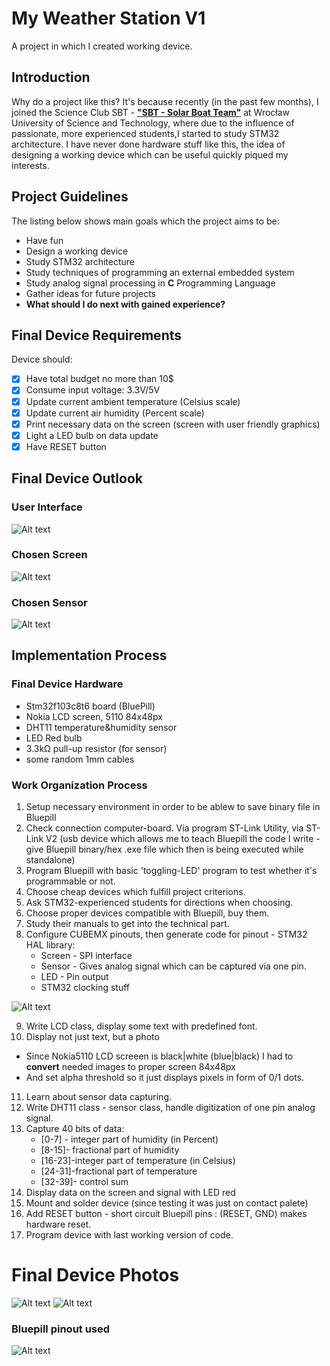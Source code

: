 # **My Weather Station V1**
A project in which I created working device.

## **Introduction**
Why do a project like this? It's because recently (in the past few months), I joined the Science Club SBT - [**"SBT - Solar Boat Team"**](http://solarboat.pwr.edu.pl/) at Wrocław University of Science and Technology, where due to the influence of passionate, more experienced students,I started to study STM32 architecture. I have never done hardware stuff like this, the idea of designing a working device which can be useful quickly piqued my interests.


## **Project Guidelines**
The listing below shows main goals which the project aims to be:
- Have fun
- Design a working device
- Study STM32 architecture
- Study techniques of programming an external embedded system
- Study analog signal processing in **C** Programming Language
- Gather ideas for future projects
- **What should I do next with gained experience?**

## **Final Device Requirements**
Device should:
- [x] Have total budget no more than 10$
- [x] Consume input voltage: 3.3V/5V
- [x] Update current ambient temperature (Celsius scale)
- [x] Update current air humidity (Percent scale)
- [x] Print necessary data on the screen (screen with user friendly graphics)
- [x] Light a LED bulb on data update
- [x] Have RESET button

## **Final Device Outlook**
### **User Interface**
![Alt text](/readme-images/screen-background.png?raw=true "Bluepill pinout used")

### **Chosen Screen**
![Alt text](/readme-images/screen-nokia5110.jpg?raw=true "Nokia5110 LCD screen (SPI interface)")

### **Chosen Sensor**
![Alt text](/readme-images/sensor-dht11.png?raw=true "DHT11 sensor")

## **Implementation Process**
### **Final Device Hardware**
- Stm32f103c8t6 board (BluePill)
- Nokia LCD screen, 5110 84x48px
- DHT11 temperature&humidity sensor
- LED Red bulb
- 3.3kΩ pull-up resistor (for sensor)
- some random 1mm cables

### **Work Organization Process**
1. Setup necessary environment in order to be ablew to save binary file in Bluepill
2. Check connection computer-board. Via program ST-Link Utility, via ST-Link V2 (usb device which allows me to teach Bluepill the code I write - give Bluepill binary/hex .exe file which then is being executed while standalone)
3. Program Bluepill with basic 'toggling-LED' program to test whether it's programmable or not.
4. Choose cheap devices which fulfill project criterions.
5. Ask STM32-experienced students for directions when choosing.
6. Choose proper devices compatible with Bluepill, buy them.
7. Study their manuals to get into the technical part.
8. Configure CUBEMX pinouts, then generate code for pinout - STM32 HAL library:
    - Screen - SPI interface
    - Sensor - Gives analog signal which can be captured via one pin.
    - LED    - Pin output
    - STM32 clocking stuff

![Alt text](/readme-images/cube-config.png?raw=true "CUBEMX configuration pinout")

9. Write LCD class, display some text with predefined font.
10. Display not just text, but a photo
   - Since Nokia5110 LCD screeen is black|white (blue|black) I had to **convert** needed images to proper screen 84x48px
   - And set alpha threshold so it just displays pixels in form of 0/1 dots.
11. Learn about sensor data capturing.
12. Write DHT11 class - sensor class, handle digitization of one pin analog signal.
13. Capture 40 bits of data:
    - [0-7] - integer part of humidity    (in Percent)
    - [8-15]- fractional part of humidity
    - [16-23]-integer part of temperature (in Celsius)
    - [24-31]-fractional part of temperature
    - [32-39]- control sum
14. Display data on the screen and signal with LED red
15. Mount and solder device (since testing it was just on contact palete)
16. Add RESET button - short circuit Bluepill pins : (RESET, GND) makes hardware reset.
17. Program device with last working version of code.

# **Final Device Photos**

![Alt text](/readme-images/1.jpg?raw=true "Photo 1")
![Alt text](/readme-images/2.jpg?raw=true "Photo 2")

### **Bluepill pinout used**
![Alt text](/readme-images/bluepill-pinout.png?raw=true "Bluepill pinout used")

